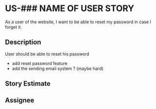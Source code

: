 # US-### NAME OF USER STORY
As a user of the website, I want to be able to reset my password in case I forget it.


## Description
User should be able to reset his password

* add reset password feature
* add the sending email system ? (maybe hard)


## Story Estimate



## Assignee